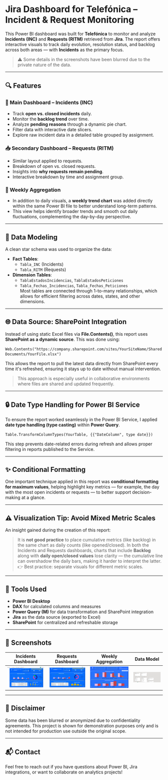 # Jira Dashboard for Telefónica – Incident & Request Monitoring  
This Power BI dashboard was built for **Telefónica** to monitor and analyze **Incidents (INC)** and **Requests (RITM)** retrieved from **Jira**. The report offers interactive visuals to track daily evolution, resolution status, and backlog across both areas — with **Incidents** as the primary focus.  
> ⚠️ Some details in the screenshots have been blurred due to the private nature of the data.  

---

## 🔍 Features  

### 🚨 Main Dashboard – Incidents (INC)  
- Track **open vs. closed incidents** daily.  
- Monitor the **backlog trend** over time.  
- Analyze **pending reasons** through a dynamic pie chart.  
- Filter data with interactive date slicers.  
- Explore raw incident data in a detailed table grouped by assignment.  

### 📥 Secondary Dashboard – Requests (RITM)  
- Similar layout applied to requests.  
- Breakdown of open vs. closed requests.  
- Insights into **why requests remain pending**.  
- Interactive breakdown by time and assignment group.  

### 📅 Weekly Aggregation  
- In addition to daily visuals, a **weekly trend chart** was added directly within the same Power BI file to better understand long-term patterns.  
- This view helps identify broader trends and smooth out daily fluctuations, complementing the day-by-day perspective.

---

## 🧠 Data Modeling  
A clean star schema was used to organize the data:  
- **Fact Tables**:  
  - `Tabla_INC` (Incidents)  
  - `Tabla_RITM` (Requests)  
- **Dimension Tables**:  
  - `TablaEstadosIncidencias`, `TablaEstadosPeticiones`  
  - `Tabla_Fechas_Incidencias`, `Tabla_Fechas_Peticiones`  
  Most tables are connected through 1-to-many relationships, which allows for efficient filtering across dates, states, and other dimensions.  

---

## 🌐 Data Source: SharePoint Integration  
Instead of using static Excel files via **File.Contents()**, this report uses **SharePoint as a dynamic source**. This was done using:  
```powerquery
Web.Contents("https://company.sharepoint.com/sites/YourSiteName/Shared Documents/YourFile.xlsx")
````

This allows the report to pull the latest data directly from SharePoint every time it's refreshed, ensuring it stays up to date without manual intervention.

> This approach is especially useful in collaborative environments where files are shared and updated frequently.

---

## 🔒 Date Type Handling for Power BI Service

To ensure the report worked seamlessly in the Power BI Service, I applied **date type handling (type casting)** within **Power Query**.

```powerquery
Table.TransformColumnTypes(YourTable, {{"DateColumn", type date}})
```

This step prevents date-related errors during refresh and allows proper filtering in reports published to the Service.

---

## ✨ Conditional Formatting

One important technique applied in this report was **conditional formatting for maximum values**, helping highlight key metrics — for example, the day with the most open incidents or requests — to better support decision-making at a glance.

---

## ⚠️ Visualization Tip: Avoid Mixed Metric Scales

An insight gained during the creation of this report:

> It is **not good practice** to place cumulative metrics (like backlog) in the same chart as daily counts (like opened/closed).
> In both the Incidents and Requests dashboards, charts that include **Backlog** along with **daily open/closed values** lose clarity — the cumulative line can overshadow the daily bars, making it harder to interpret the latter.
> 👉 Best practice: separate visuals for different metric scales.

---

## 🧰 Tools Used

* **Power BI Desktop**
* **DAX** for calculated columns and measures
* **Power Query (M)** for data transformation and SharePoint integration
* **Jira** as the data source (exported to Excel)
* **SharePoint** for centralized and refreshable storage

---

## 📸 Screenshots

| Incidents Dashboard                         | Requests Dashboard                        | Weekly Aggregation                   | Data Model                     |
| ------------------------------------------- | ----------------------------------------- | ------------------------------------ | ------------------------------ |
| ![Incidencias](./incidencias_resueltas.jpg) | ![Peticiones](./peticiones_resueltas.jpg) | ![Semanal](./agrupacion_semanal.png) | ![Modelo](./modelo_tablas.png) |

---

## 🔐 Disclaimer

Some data has been blurred or anonymized due to confidentiality agreements. This project is shown for demonstration purposes only and is not intended for production use outside the original scope.

---

## 📬 Contact

Feel free to reach out if you have questions about Power BI, Jira integrations, or want to collaborate on analytics projects!
